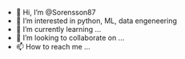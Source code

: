 - 👋 Hi, I’m @Sorensson87
- 👀 I’m interested in python, ML, data engeneering
- 🌱 I’m currently learning ...
- 💞️ I’m looking to collaborate on ...
- 📫 How to reach me ...

<!---
Sorensson87/Sorensson87 is a ✨ special ✨ repository because its `README.md` (this file) appears on your GitHub profile.
You can click the Preview link to take a look at your changes.
--->
